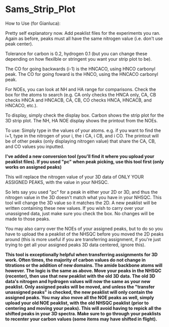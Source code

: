 # Sams_Strip_Plot

How to Use (for Gianluca):

Pretty self explanatory now. Add peaklist files for the experiments you ran. Again as before, peaks must all have the same nitrogen value (i.e. don't use peak center). 

Tolerance for carbon is 0.2, hydrogen 0.1 (but you can change these depending on how flexilble or stringent you want your strip plot to be). 

The CO for going backwards (i-1) is the HNCACO, using HNCO carbonyl peak. The CO for going foward is the HNCO, using the HNCACO carbonyl peak.

For NOEs, you can look at NH and HA range for comparisons. Check the box for the atoms to search (e.g. CA only checks the HNCA only, CA, CB checks HNCA and HNCACB, CA, CB, CO checks HNCA, HNCACB, and HNCACO, etc.). 

To display, simply check the display box. Carbon shows the strip plot for the 3D strip plot. The NH, HA NOE display shows the printout from the NOEs. 

To use: Simply type in the values of your atoms. 
e.g. if you want to find the i+1, type in the nitrogen of your i, the i CA, i CB, and i CO. The printout will be of other peaks (only displaying nitrogen value) that share the CA, CB, and CO values you inputted. 


**I've added a new conversion tool (you'll find it where you upload your peaklist files). If you used "pc" when peak picking, use this tool first (only works on assigned peaks)** 

This will replace the nitrogen value of your 3D data of ONLY YOUR ASSIGNED PEAKS, with the value in your NHSQC. 

So lets say you used "pc" for a peak in either your 2D or 3D, and thus the nitrogen value in the 3D doesn't match what you have in your NHSQC. This tool will change the 3D value so it matches the 2D. A new peaklist will be written containing these new values. If you wish to carry over your unassigned data, just make sure you check the box. No changes will be made to those peaks. 

You may also carry over the NOEs of your assigned peaks, but to do so you have to upload the a peaklist of the NHSQC before you moved the 2D peaks around (this is more useful if you are transferring assignment, if you're just trying to get all your assigned peaks 3D data centered, ignore this). 

**This tool is exceptionally helpful when transferring assignments for 3D work. Often times, the majority of carbon values do not change in titrations or the addition of new domains. The amide backbone atoms will however. The logic is the same as above. Move your peaks in the NHSQC (recenter), then use that new peaklist with the old 3D data. The old 3D data's nitrogen and hydrogen values will now the same as your new peaklist. Only assigned peaks will be moved, and unless the "transfer unassigned peaks" is checked, the new peaklist will only contain the assigned peaks. You may also move all the NOE peaks as well, simply upload your old NOE peaklist, with the old NHSQC peaklist (prior to centering and moving your peaks). This will avoid having to repick all the shifted peaks in your 3D spectra. Make sure to go through your peaklists to recenter your carbon values (some items may have shifted in flight).**

